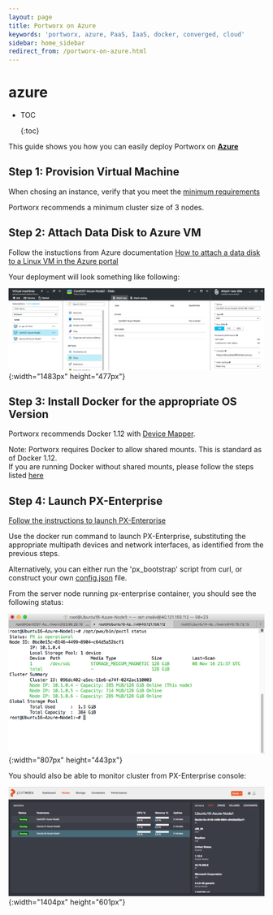 ```yaml
---
layout: page
title: Portworx on Azure
keywords: 'portworx, azure, PaaS, IaaS, docker, converged, cloud'
sidebar: home_sidebar
redirect_from: /portworx-on-azure.html
---
```


# azure

* TOC

  {:toc}

This guide shows you how you can easily deploy Portworx on [**Azure**](https://azure.microsoft.com/en-us/)

## Step 1: Provision Virtual Machine

When chosing an instance, verify that you meet the [minimum requirements](https://github.com/venkatpx/px-docs/tree/3f39ba94d6d6d91385dcd6792eb6da61d0016b4d/getting-started/px-enterprise.html#step-1-verify-requirements)

Portworx recommends a minimum cluster size of 3 nodes.

## Step 2: Attach Data Disk to Azure VM

Follow the instuctions from Azure documentation [How to attach a data disk to a Linux VM in the Azure portal ](https://azure.microsoft.com/en-us/documentation/articles/virtual-machines-linux-attach-disk-portal/)

Your deployment will look something like following:

![Add Disk](../.gitbook/assets/azure-add-disk.png){:width="1483px" height="477px"}

## Step 3: Install Docker for the appropriate OS Version

Portworx recommends Docker 1.12 with [Device Mapper](https://docs.docker.com/engine/userguide/storagedriver/device-mapper-driver/#/configure-docker-with-devicemapper).

Note: Portworx requires Docker to allow shared mounts. This is standard as of Docker 1.12.  
If you are running Docker without shared mounts, please follow the steps listed [here](https://github.com/venkatpx/px-docs/tree/3f39ba94d6d6d91385dcd6792eb6da61d0016b4d/knowledgebase/shared-mount-propogation.html)

## Step 4: Launch PX-Enterprise

[Follow the instructions to launch PX-Enterprise](https://github.com/venkatpx/px-docs/tree/3f39ba94d6d6d91385dcd6792eb6da61d0016b4d/getting-started/px-enterprise.html)

Use the docker run command to launch PX-Enterprise, substituting the appropriate multipath devices and network interfaces, as identified from the previous steps.

Alternatively, you can either run the 'px\_bootstrap' script from curl, or construct your own [config.json](https://github.com/venkatpx/px-docs/tree/3f39ba94d6d6d91385dcd6792eb6da61d0016b4d/control/config-json.html) file.

From the server node running px-enterprise container, you should see the following status:

![PX-Cluster on Azure](../.gitbook/assets/azure-pxctl-status.png){:width="807px" height="443px"}

You should also be able to monitor cluster from PX-Enterprise console:

![Azure-Cluster on Lighthouse](../.gitbook/assets/azure-cluster-on-lighthouse-updated.png){:width="1404px" height="601px"}

